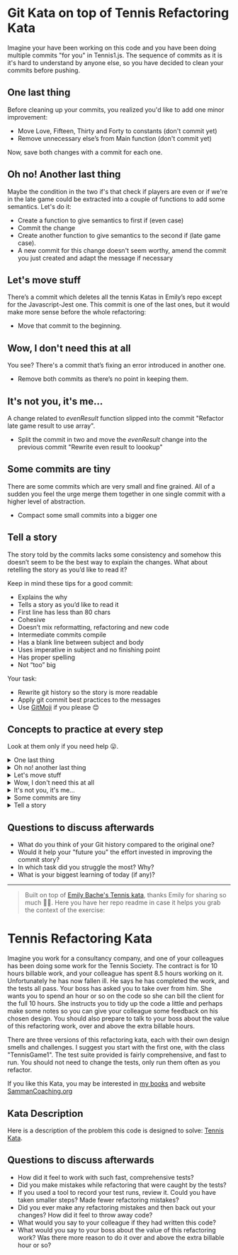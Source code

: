 # Git Kata on top of Tennis Refactoring Kata

Imagine your have been working on this code and you have been doing multiple commits "for you" in Tennis1.js. The sequence of commits as it is it's hard to understand by anyone else, so you have decided to clean your commits before pushing.

## One last thing
Before cleaning up your commits, you realized you'd like to add one minor improvement:
* Move Love, Fifteen, Thirty and Forty to constants (don't commit yet)
* Remove unnecessary else’s from Main function (don't commit yet)

Now, save both changes with a commit for each one.

## Oh no! Another last thing
Maybe the condition in the two if's that check if players are even or if we're in the late game could be extracted into a couple of functions to add some semantics. Let's do it:
* Create a function to give semantics to first if (even case)
* Commit the change
* Create another function to give semantics to the second if (late game case).
* A new commit for this change doesn't seem worthy, amend the commit you just created and adapt the message if necessary

## Let's move stuff
There’s a commit which deletes all the tennis Katas in Emily’s repo except for the Javascript-Jest one. 
This commit is one of the last ones, but it would make more sense before the whole refactoring:
* Move that commit to the beginning.

## Wow, I don't need this at all
You see? There's a commit that’s fixing an error introduced in another one.
* Remove both commits as there’s no point in keeping them.

## It's not you, it's me...
A change related to _evenResult_ function slipped into the commit "Refactor late game result to use array". 
* Split the commit in two and move the _evenResult_ change into the previous commit "Rewrite even result to loookup"

## Some commits are tiny
There are some commits which are very small and fine grained. All of a sudden you feel the urge merge them together in one single commit with a higher level of abstraction. 
* Compact some small commits into a bigger one

## Tell a story
The story told by the commits lacks some consistency and somehow this doesn’t seem to be the best way to explain the changes. What about retelling the story as you’d like to read it?

Keep in mind these tips for a good commit:
- Explains the why
- Tells a story as you’d like to read it
- First line has less than 80 chars
- Cohesive
- Doesn’t mix reformatting, refactoring and new code
- Intermediate commits compile
- Has a blank line between subject and body
- Uses imperative in subject and no finishing point
- Has proper spelling
- Not “too” big

Your task:
* Rewrite git history so the story is more readable
* Apply git commit best practices to the messages
* Use [GitMoji](https://gitmoji.dev/) if you please 😊 

## Concepts to practice at every step
Look at them only if you need help 😛.
<details>
           <summary>One last thing</summary>
           <p>Committing part of your changes using stages. An example <a href="https://levelup.gitconnected.com/staging-commits-with-git-add-patch-1eb18849aedb">here</a></p>
</details>
<details>
           <summary>Oh no! another last thing</summary>
           <p><a href="https://git-scm.com/docs/git-commit">Amending</a></p>
</details>
<details>
           <summary>Let's move stuff</summary>
           <p>Move via <a href="https://git-scm.com/book/en/v2/Git-Tools-Rewriting-History">interactive rebase</a></p>
</details>
<details>
           <summary>Wow, I don't need this at all</summary>
           <p>Drop via <a href="https://git-scm.com/book/en/v2/Git-Tools-Rewriting-History">interactive rebase</a></p>
</details>

<details>
           <summary>It's not you, it's me...</summary>
           <p><a href="https://stackoverflow.com/questions/6217156/break-a-previous-commit-into-multiple-commits">Split a commit</a> (be sure to use the commit previous to the one you wanna break) and fixup via <a href="https://git-scm.com/book/en/v2/Git-Tools-Rewriting-History">interactive rebase</a></p>
</details>
<details>
           <summary>Some commits are tiny</summary>
           <p>Squash or fixup via <a href="https://git-scm.com/book/en/v2/Git-Tools-Rewriting-History">interactive rebase</a></p>
</details>
<details>
           <summary>Tell a story</summary>
           <p><a href="https://git-scm.com/book/en/v2/Git-Tools-Rewriting-History">interactive rebase</a></p>
</details>

## Questions to discuss afterwards
* What do you think of your Git history compared to the original one?
* Would it help your "future you" the effort invested in improving the commit story?
* In which task did you struggle the most? Why?
* What is your biggest learning of today (if any)?
- - - -

> Built on top of [Emily Bache's Tennis kata](https://github.com/emilybache/Tennis-Refactoring-Kata), thanks Emily for sharing so much 🙌🙌.
> Here you have her repo readme in case it helps you grab the context of the exercise:

# Tennis Refactoring Kata

Imagine you work for a consultancy company, and one of your colleagues has been doing some work for the Tennis Society. The contract is for 10 hours billable work, and your colleague has spent 8.5 hours working on it. Unfortunately he has now fallen ill. He says he has completed the work, and the tests all pass. Your boss has asked you to take over from him. She wants you to spend an hour or so on the code so she can bill the client for the full 10 hours. She instructs you to tidy up the code a little and perhaps make some notes so you can give your colleague some feedback on his chosen design. You should also prepare to talk to your boss about the value of this refactoring work, over and above the extra billable hours.

There are three versions of this refactoring kata, each with their own design smells and challenges. I suggest you start with the first one, with the class "TennisGame1". The test suite provided is fairly comprehensive, and fast to run. You should not need to change the tests, only run them often as you refactor.

If you like this Kata, you may be interested in [my books](https://leanpub.com/u/emilybache) and website [SammanCoaching.org](https://sammancoaching.org)

## Kata Description

Here is a description of the problem this code is designed to solve: [Tennis Kata](https://sammancoaching.org/kata_descriptions/tennis.html).

## Questions to discuss afterwards

* How did it feel to work with such fast, comprehensive tests?
* Did you make mistakes while refactoring that were caught by the tests?
* If you used a tool to record your test runs, review it. Could you have taken smaller steps? Made fewer refactoring mistakes?
* Did you ever make any refactoring mistakes and then back out your changes? How did it feel to throw away code?
* What would you say to your colleague if they had written this code?
* What would you say to your boss about the value of this refactoring work? Was there more reason to do it over and above the extra billable hour or so?
